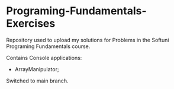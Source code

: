# Programing-Fundamentals-Exercises

Repository used to upload my solutions for Problems in the Softuni Programing Fundamentals course.

Contains Console applications:
- ArrayManipulator;

Switched to main branch.